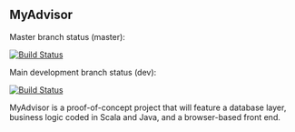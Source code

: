 ## MyAdvisor
Master branch status (master):

[![Build Status](https://travis-ci.org/CSStudents/MyAdvisor.svg?branch=master)](https://travis-ci.org/CSStudents/MyAdvisor)

Main development branch status (dev):

[![Build Status](https://travis-ci.org/CSStudents/MyAdvisor.svg?branch=dev)](https://travis-ci.org/CSStudents/MyAdvisor)

MyAdvisor is a proof-of-concept project that will feature a database layer, business logic coded in Scala and Java, and a browser-based front end.
